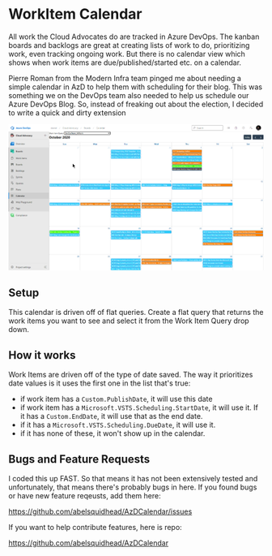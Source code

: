 # WorkItem Calendar
All work the Cloud Advocates do are tracked in Azure DevOps. The kanban boards and backlogs are great at creating lists of work to do, prioritizing work, even tracking ongoing work. But there is no calendar view which shows when work items are due/published/started etc. on a calendar.

Pierre Roman from the Modern Infra team pinged me about needing a simple calendar in AzD to help them with scheduling for their blog. This was something we on the DevOps team also needed to help us schedule our Azure DevOps Blog. So, instead of freaking out about the election, I decided to write a quick and dirty extension

![picture 1](img/e9c68b60893812f1c56b9b35e769a01d513f973a0aa94b7b3f0c039c891a9bd3.png) 

## Setup
This calendar is driven off of flat queries. Create a flat query that returns the work items you want to see and select it from the Work Item Query drop down.

## How it works
Work Items are driven off of the type of date saved. The way it prioritizes date values is it uses the first one in the list that's true:

- if work item has a ```Custom.PublishDate```, it will use this date
- if work item has a ```Microsoft.VSTS.Scheduling.StartDate```, it will use it. If it has a ```Custom.EndDate```, it will use that as the end date.
- if it has a ```Microsoft.VSTS.Scheduling.DueDate```, it will use it.
- if it has none of these, it won't show up in the calendar.

## Bugs and Feature Requests
I coded this up FAST. So that means it has not been extensively tested and unfortunately, that means there's probably bugs in here. If you found bugs or have new feature reqeusts, add them here: 

 https://github.com/abelsquidhead/AzDCalendar/issues

 If you want to help contribute features, here is repo:

 https://github.com/abelsquidhead/AzDCalendar
